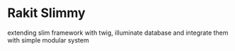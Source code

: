 Rakit Slimmy
======

extending slim framework with twig, illuminate database and integrate them with simple modular system
